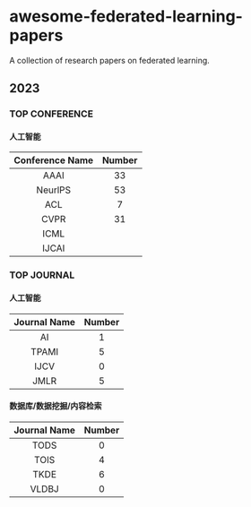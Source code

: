 # awesome-federated-learning-papers
A collection of research papers on federated learning.

## 2023

### TOP CONFERENCE

#### 人工智能

| Conference Name | Number |
|:---------------:|:------:|
|      AAAI       |   33   |
|     NeurlPS     |   53   |
|       ACL       |   7    |
|      CVPR       |   31   |
|      ICML       |        |
|      IJCAI      |        |

### TOP JOURNAL

#### 人工智能

|   Journal Name  | Number |
|:---------------:|:------:|
|       AI        |   1    |
|      TPAMI      |   5    |
|      IJCV       |   0    |
|      JMLR       |   5    |

#### 数据库/数据挖掘/内容检索

|   Journal Name  | Number |
|:---------------:|:------:|
|      TODS       |   0    |
|      TOIS       |   4    |
|      TKDE       |   6    |
|      VLDBJ      |   0    |
